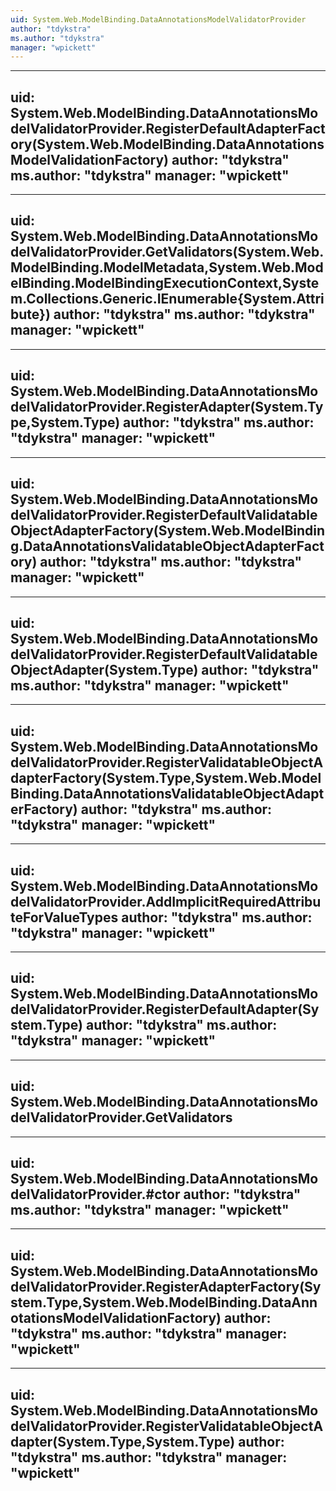 ```yaml
---
uid: System.Web.ModelBinding.DataAnnotationsModelValidatorProvider
author: "tdykstra"
ms.author: "tdykstra"
manager: "wpickett"
---
```


---
uid: System.Web.ModelBinding.DataAnnotationsModelValidatorProvider.RegisterDefaultAdapterFactory(System.Web.ModelBinding.DataAnnotationsModelValidationFactory)
author: "tdykstra"
ms.author: "tdykstra"
manager: "wpickett"
---

---
uid: System.Web.ModelBinding.DataAnnotationsModelValidatorProvider.GetValidators(System.Web.ModelBinding.ModelMetadata,System.Web.ModelBinding.ModelBindingExecutionContext,System.Collections.Generic.IEnumerable{System.Attribute})
author: "tdykstra"
ms.author: "tdykstra"
manager: "wpickett"
---

---
uid: System.Web.ModelBinding.DataAnnotationsModelValidatorProvider.RegisterAdapter(System.Type,System.Type)
author: "tdykstra"
ms.author: "tdykstra"
manager: "wpickett"
---

---
uid: System.Web.ModelBinding.DataAnnotationsModelValidatorProvider.RegisterDefaultValidatableObjectAdapterFactory(System.Web.ModelBinding.DataAnnotationsValidatableObjectAdapterFactory)
author: "tdykstra"
ms.author: "tdykstra"
manager: "wpickett"
---

---
uid: System.Web.ModelBinding.DataAnnotationsModelValidatorProvider.RegisterDefaultValidatableObjectAdapter(System.Type)
author: "tdykstra"
ms.author: "tdykstra"
manager: "wpickett"
---

---
uid: System.Web.ModelBinding.DataAnnotationsModelValidatorProvider.RegisterValidatableObjectAdapterFactory(System.Type,System.Web.ModelBinding.DataAnnotationsValidatableObjectAdapterFactory)
author: "tdykstra"
ms.author: "tdykstra"
manager: "wpickett"
---

---
uid: System.Web.ModelBinding.DataAnnotationsModelValidatorProvider.AddImplicitRequiredAttributeForValueTypes
author: "tdykstra"
ms.author: "tdykstra"
manager: "wpickett"
---

---
uid: System.Web.ModelBinding.DataAnnotationsModelValidatorProvider.RegisterDefaultAdapter(System.Type)
author: "tdykstra"
ms.author: "tdykstra"
manager: "wpickett"
---

---
uid: System.Web.ModelBinding.DataAnnotationsModelValidatorProvider.GetValidators
---

---
uid: System.Web.ModelBinding.DataAnnotationsModelValidatorProvider.#ctor
author: "tdykstra"
ms.author: "tdykstra"
manager: "wpickett"
---

---
uid: System.Web.ModelBinding.DataAnnotationsModelValidatorProvider.RegisterAdapterFactory(System.Type,System.Web.ModelBinding.DataAnnotationsModelValidationFactory)
author: "tdykstra"
ms.author: "tdykstra"
manager: "wpickett"
---

---
uid: System.Web.ModelBinding.DataAnnotationsModelValidatorProvider.RegisterValidatableObjectAdapter(System.Type,System.Type)
author: "tdykstra"
ms.author: "tdykstra"
manager: "wpickett"
---
